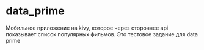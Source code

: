 # data_prime
Мобильное приложение на kivy, которое через стороннее api показывает список популярных фильмов. Это тестовое задание для data prime
